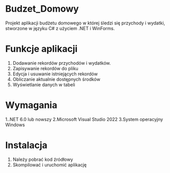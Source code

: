 # Budzet_Domowy
Projekt aplikacji budżetu domowego w której śledzi się przychody i wydatki, stworzone w języku C# z użyciem .NET i WinForms.
# Funkcje aplikacji
1. Dodawanie rekordów przychodów i wydatków.
2. Zapisywanie rekordów do pliku
3. Edycja i usuwanie istniejących rekordów
4. Obliczanie aktualnie dostępnych środków
5. Wyświetlanie danych w tabeli
# Wymagania
1..NET 6.0 lub nowszy
2.Microsoft Visual Studio 2022
3.System operacyjny Windows
# Instalacja
1. Należy pobrać kod źródłowy
2. Skompilować i uruchomić aplikację
